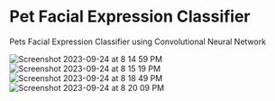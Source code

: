 # Pet Facial Expression Classifier
Pets Facial Expression Classifier using Convolutional Neural Network

![Screenshot 2023-09-24 at 8 14 59 PM](https://github.com/FreyasCode/PetFacialExpressionClassifier/assets/90144872/14bc5279-c4d8-4ad6-9b9a-b3ce78f0d05b)
![Screenshot 2023-09-24 at 8 15 19 PM](https://github.com/FreyasCode/PetFacialExpressionClassifier/assets/90144872/65e8dff8-b0f6-4dfd-bebe-f4762a645fb7)
![Screenshot 2023-09-24 at 8 18 49 PM](https://github.com/FreyasCode/PetFacialExpressionClassifier/assets/90144872/173876a7-511d-421c-a68e-515b5e150973)
![Screenshot 2023-09-24 at 8 20 09 PM](https://github.com/FreyasCode/PetFacialExpressionClassifier/assets/90144872/06323385-48f9-4c81-84bc-60fa2e64c82c)

